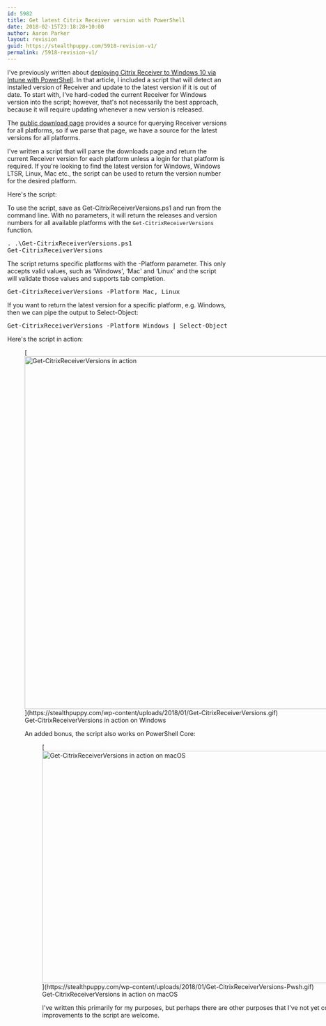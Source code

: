 ```yaml
---
id: 5982
title: Get latest Citrix Receiver version with PowerShell
date: 2018-02-15T23:18:28+10:00
author: Aaron Parker
layout: revision
guid: https://stealthpuppy.com/5918-revision-v1/
permalink: /5918-revision-v1/
---
```

I've previously written about [deploying Citrix Receiver to Windows 10 via Intune with PowerShell](https://stealthpuppy.com/deploy-citrix-receiver-intune/). In that article, I included a script that will detect an installed version of Receiver and update to the latest version if it is out of date. To start with, I've hard-coded the current Receiver for Windows version into the script; however, that's not necessarily the best approach, because it will require updating whenever a new version is released.

The [public download page](https://www.citrix.com/downloads/citrix-receiver/) provides a source for querying Receiver versions for all platforms, so if we parse that page, we have a source for the latest versions for all platforms.

I've written a script that will parse the downloads page and return the current Receiver version for each platform unless a login for that platform is required. If you're looking to find the latest version for Windows, Windows LTSR, Linux, Mac etc., the script can be used to return the version number for the desired platform.

Here's the script:



To use the script, save as Get-CitrixReceiverVersions.ps1 and run from the command line. With no parameters, it will return the releases and version numbers for all available platforms with the <code class="prettyprint lang-powershell" data-start-line="1" data-visibility="visible" data-highlight="" data-caption="">Get-CitrixReceiverVersions</code> function.

<pre class="prettyprint lang-powershell" data-start-line="1" data-visibility="visible" data-highlight="" data-caption="">. .\Get-CitrixReceiverVersions.ps1
Get-CitrixReceiverVersions</pre>

The script returns specific platforms with the -Platform parameter. This only accepts valid values, such as &#8216;Windows', &#8216;Mac' and &#8216;Linux' and the script will validate those values and supports tab completion.

<pre class="prettyprint lang-powershell" data-start-line="1" data-visibility="visible" data-highlight="" data-caption="">Get-CitrixReceiverVersions -Platform Mac, Linux</pre>

If you want to return the latest version for a specific platform, e.g. Windows, then we can pipe the output to Select-Object:

<pre class="prettyprint lang-powershell" data-start-line="1" data-visibility="visible" data-highlight="" data-caption="">Get-CitrixReceiverVersions -Platform Windows | Select-Object -First 1</pre>

Here's the script in action:

<figure id="attachment_5972" aria-describedby="caption-attachment-5972" style="width: 1296px" class="wp-caption aligncenter">[<img class="size-full wp-image-5972" src="https://stealthpuppy.com/wp-content/uploads/2018/01/Get-CitrixReceiverVersions.gif" alt="Get-CitrixReceiverVersions in action" width="1296" height="810" />](https://stealthpuppy.com/wp-content/uploads/2018/01/Get-CitrixReceiverVersions.gif)<figcaption id="caption-attachment-5972" class="wp-caption-text">Get-CitrixReceiverVersions in action on Windows</figcaption>

An added bonus, the script also works on PowerShell Core:

<figure id="attachment_5980" aria-describedby="caption-attachment-5980" style="width: 960px" class="wp-caption aligncenter">[<img class="size-full wp-image-5980" src="https://stealthpuppy.com/wp-content/uploads/2018/01/Get-CitrixReceiverVersions-Pwsh.gif" alt="Get-CitrixReceiverVersions in action on macOS" width="960" height="533" />](https://stealthpuppy.com/wp-content/uploads/2018/01/Get-CitrixReceiverVersions-Pwsh.gif)<figcaption id="caption-attachment-5980" class="wp-caption-text">Get-CitrixReceiverVersions in action on macOS</figcaption>

I've written this primarily for my purposes, but perhaps there are other purposes that I've not yet considered. Feedback, issues and improvements to the script are welcome.